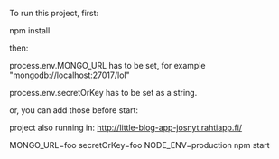 To run this project, first:

npm install

then:

process.env.MONGO_URL has to be set, for example "mongodb://localhost:27017/lol"

process.env.secretOrKey has to be set as a string.


or, you can add those before start:

project also running in:
http://little-blog-app-josnyt.rahtiapp.fi/

MONGO_URL=foo secretOrKey=foo NODE_ENV=production npm start
